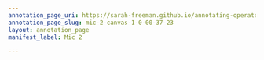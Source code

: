 ```yaml
---
annotation_page_uri: https://sarah-freeman.github.io/annotating-operator/annotations/mic-2-canvas-1-0-00-37-23.json
annotation_page_slug: mic-2-canvas-1-0-00-37-23
layout: annotation_page
manifest_label: Mic 2

---
```

